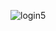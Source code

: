 ![login5](https://github.com/YugankDh/Web-Development/assets/147908064/634c73c1-1494-43da-be94-f505e96cae4d)
